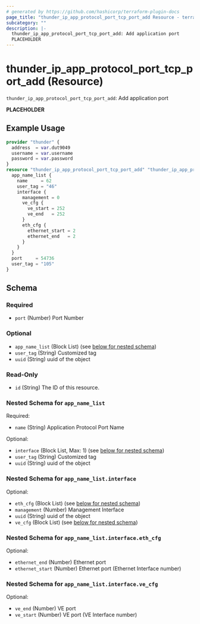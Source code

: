 ```yaml
---
# generated by https://github.com/hashicorp/terraform-plugin-docs
page_title: "thunder_ip_app_protocol_port_tcp_port_add Resource - terraform-provider-thunder"
subcategory: ""
description: |-
  thunder_ip_app_protocol_port_tcp_port_add: Add application port
  PLACEHOLDER
---
```


# thunder_ip_app_protocol_port_tcp_port_add (Resource)

`thunder_ip_app_protocol_port_tcp_port_add`: Add application port

__PLACEHOLDER__

## Example Usage

```terraform
provider "thunder" {
  address  = var.dut9049
  username = var.username
  password = var.password
}
resource "thunder_ip_app_protocol_port_tcp_port_add" "thunder_ip_app_protocol_port_tcp_port_add" {
  app_name_list {
    name     = 62
    user_tag = "46"
    interface {
      management = 0
      ve_cfg {
        ve_start = 252
        ve_end   = 252
      }
      eth_cfg {
        ethernet_start = 2
        ethernet_end   = 2
      }
    }
  }
  port     = 54736
  user_tag = "105"
}
```

<!-- schema generated by tfplugindocs -->
## Schema

### Required

- `port` (Number) Port Number

### Optional

- `app_name_list` (Block List) (see [below for nested schema](#nestedblock--app_name_list))
- `user_tag` (String) Customized tag
- `uuid` (String) uuid of the object

### Read-Only

- `id` (String) The ID of this resource.

<a id="nestedblock--app_name_list"></a>
### Nested Schema for `app_name_list`

Required:

- `name` (String) Application Protocol Port Name

Optional:

- `interface` (Block List, Max: 1) (see [below for nested schema](#nestedblock--app_name_list--interface))
- `user_tag` (String) Customized tag
- `uuid` (String) uuid of the object

<a id="nestedblock--app_name_list--interface"></a>
### Nested Schema for `app_name_list.interface`

Optional:

- `eth_cfg` (Block List) (see [below for nested schema](#nestedblock--app_name_list--interface--eth_cfg))
- `management` (Number) Management Interface
- `uuid` (String) uuid of the object
- `ve_cfg` (Block List) (see [below for nested schema](#nestedblock--app_name_list--interface--ve_cfg))

<a id="nestedblock--app_name_list--interface--eth_cfg"></a>
### Nested Schema for `app_name_list.interface.eth_cfg`

Optional:

- `ethernet_end` (Number) Ethernet port
- `ethernet_start` (Number) Ethernet port (Ethernet Interface number)


<a id="nestedblock--app_name_list--interface--ve_cfg"></a>
### Nested Schema for `app_name_list.interface.ve_cfg`

Optional:

- `ve_end` (Number) VE port
- `ve_start` (Number) VE port (VE Interface number)


